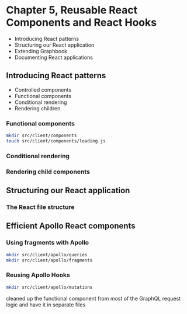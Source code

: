 # Chapter 5, Reusable React Components and React Hooks
-  Introducing React patterns
-  Structuring our React application
-  Extending Graphbook
-  Documenting React applications

##  Introducing React patterns
-  Controlled components
-  Functional components
-  Conditional rendering
-  Rendering children

### Functional components
```sh
mkdir src/client/components
touch src/client/components/loading.js
```

### Conditional rendering
### Rendering child components

## Structuring our React application
### The React file structure

## Efficient Apollo React components
### Using fragments with Apollo
```sh
mkdir src/client/apollo/queries
mkdir src/client/apollo/fragments
```

### Reusing Apollo Hooks
```sh
mkdir src/client/apollo/mutations
```

cleaned up the functional component from most of the GraphQL request logic and
have it in separate files
